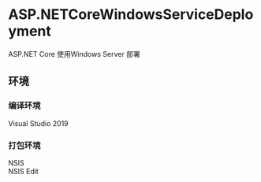 # ASP.NETCoreWindowsServiceDeployment
ASP.NET Core  使用Windows Server 部署


## 环境

### 编译环境
Visual Studio 2019

### 打包环境
NSIS  
NSIS Edit
